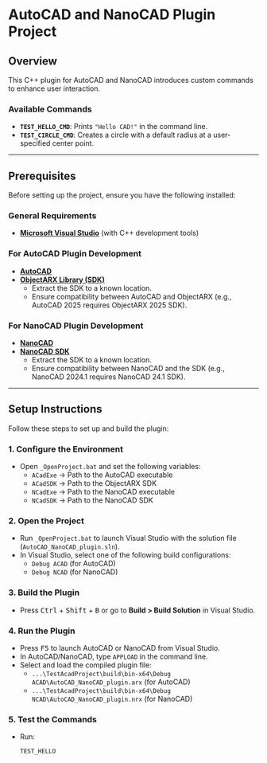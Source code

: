 # AutoCAD and NanoCAD Plugin Project  

## Overview  

This C++ plugin for AutoCAD and NanoCAD introduces custom commands to enhance user interaction.  

### Available Commands  
- **`TEST_HELLO_CMD`**: Prints `"Hello CAD!"` in the command line.  
- **`TEST_CIRCLE_CMD`**: Creates a circle with a default radius at a user-specified center point.  

---

## Prerequisites  

Before setting up the project, ensure you have the following installed:  

### General Requirements  
- **[Microsoft Visual Studio](https://visualstudio.microsoft.com/)** (with C++ development tools)  

### For AutoCAD Plugin Development  
- **[AutoCAD](https://www.autodesk.com/products/autocad/overview)**  
- **[ObjectARX Library (SDK)](https://aps.autodesk.com/developer/overview/autocad-objectarx-sdk-downloads)**  
  - Extract the SDK to a known location.  
  - Ensure compatibility between AutoCAD and ObjectARX (e.g., AutoCAD 2025 requires ObjectARX 2025 SDK).  

### For NanoCAD Plugin Development  
- **[NanoCAD](https://www.nanocad.ru/products/platforma/download/)**  
- **[NanoCAD SDK](https://developer.nanocad.ru/)**  
  - Extract the SDK to a known location.  
  - Ensure compatibility between NanoCAD and the SDK (e.g., NanoCAD 2024.1 requires NanoCAD 24.1 SDK).  

---

## Setup Instructions  

Follow these steps to set up and build the plugin:  

### 1. Configure the Environment  
- Open `_OpenProject.bat` and set the following variables:  
  - `ACadExe` → Path to the AutoCAD executable  
  - `ACadSDK` → Path to the ObjectARX SDK  
  - `NCadExe` → Path to the NanoCAD executable  
  - `NCadSDK` → Path to the NanoCAD SDK  

### 2. Open the Project  
- Run `_OpenProject.bat` to launch Visual Studio with the solution file (`AutoCAD_NanoCAD_plugin.sln`).  
- In Visual Studio, select one of the following build configurations:  
  - `Debug ACAD` (for AutoCAD)  
  - `Debug NCAD` (for NanoCAD)  

### 3. Build the Plugin  
- Press <kbd>Ctrl</kbd> + <kbd>Shift</kbd> + <kbd>B</kbd> or go to **Build > Build Solution** in Visual Studio.  

### 4. Run the Plugin  
- Press <kbd>F5</kbd> to launch AutoCAD or NanoCAD from Visual Studio.  
- In AutoCAD/NanoCAD, type `APPLOAD` in the command line.  
- Select and load the compiled plugin file:  
  - `...\TestAcadProject\build\bin-x64\Debug ACAD\AutoCAD_NanoCAD_plugin.arx` (for AutoCAD)  
  - `...\TestAcadProject\build\bin-x64\Debug NCAD\AutoCAD_NanoCAD_plugin.nrx` (for NanoCAD)  

### 5. Test the Commands  
- Run:  
  ```plaintext
  TEST_HELLO
